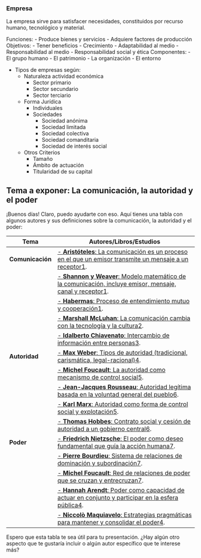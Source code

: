 ### Empresa
La empresa sirve para satisfacer necesidades, constituidos por recurso humano, tecnológico y material.

Funciones:
	- Produce bienes y servicios
	- Adquiere factores de producción
Objetivos:
	- Tener beneficios
	- Crecimiento
	- Adaptabilidad al medio
	- Responsabilidad al medio
	- Responsabilidad social y ética
Componentes:
	- El grupo humano
	- El patrimonio
	- La organización
	- El entorno


- Tipos de empresas según:
	- Naturaleza actividad económica
		- Sector primario
		- Sector secundario
		- Sector terciario
	- Forma Jurídica
		- Individuales
		- Sociedades
			- Sociedad anónima
			- Sociedad limitada
			- Sociedad colectiva
			- Sociedad comanditaria
			- Sociedad de interés social
	- Otros Criterios
		- Tamaño
		- Ámbito de actuación
		- Titularidad de su capital


## **Tema a exponer:** La comunicación, la autoridad y el poder


¡Buenos días! Claro, puedo ayudarte con eso. Aquí tienes una tabla con algunos autores y sus definiciones sobre la comunicación, la autoridad y el poder:

|**Tema**|**Autores/Libros/Estudios**|
|---|---|
|**Comunicación**|[- **Aristóteles**: La comunicación es un proceso en el que un emisor transmite un mensaje a un receptor](https://mdelarosa.es/la-definicion-de-comunicacion-segun-diferentes-autores-y-anos/)[1](https://mdelarosa.es/la-definicion-de-comunicacion-segun-diferentes-autores-y-anos/).|
||[- **Shannon y Weaver**: Modelo matemático de la comunicación, incluye emisor, mensaje, canal y receptor](https://mdelarosa.es/la-definicion-de-comunicacion-segun-diferentes-autores-y-anos/)[1](https://mdelarosa.es/la-definicion-de-comunicacion-segun-diferentes-autores-y-anos/).|
||[- **Habermas**: Proceso de entendimiento mutuo y cooperación](https://mdelarosa.es/la-definicion-de-comunicacion-segun-diferentes-autores-y-anos/)[1](https://mdelarosa.es/la-definicion-de-comunicacion-segun-diferentes-autores-y-anos/).|
||[- **Marshall McLuhan**: La comunicación cambia con la tecnología y la cultura](https://mdelarosa.es/la-definicion-de-comunicacion-segun-diferentes-autores-y-anos/)[2](https://ejemplosverdes.com/comunicacion-segun-autores-significado-ejemplos/).|
||[- **Idalberto Chiavenato**: Intercambio de información entre personas](https://mdelarosa.es/la-definicion-de-comunicacion-segun-diferentes-autores-y-anos/)[3](https://www.lifeder.com/definicion-comunicacion-autores/).|
|**Autoridad**|[- **Max Weber**: Tipos de autoridad (tradicional, carismática, legal-racional)](https://significadosweb.com/concepto-de-poder-segun-autores-que-es-definicion/)[4](https://significadosweb.com/concepto-de-poder-segun-autores-que-es-definicion/).|
||[- **Michel Foucault**: La autoridad como mecanismo de control social](https://ejemplosverdes.com/autoridad-segun-autores-para-que-sirve-ejemplos-autores/)[5](https://ejemplosverdes.com/autoridad-segun-autores-para-que-sirve-ejemplos-autores/).|
||[- **Jean-Jacques Rousseau**: Autoridad legítima basada en la voluntad general del pueblo](https://significadosweb.com/concepto-de-autoridad-segun-autores-que-es-definicion/)[6](https://significadosweb.com/concepto-de-autoridad-segun-autores-que-es-definicion/).|
||[- **Karl Marx**: Autoridad como forma de control social y explotación](https://ejemplosverdes.com/autoridad-segun-autores-para-que-sirve-ejemplos-autores/)[5](https://ejemplosverdes.com/autoridad-segun-autores-para-que-sirve-ejemplos-autores/).|
||[- **Thomas Hobbes**: Contrato social y cesión de autoridad a un gobierno central](https://significadosweb.com/concepto-de-autoridad-segun-autores-que-es-definicion/)[6](https://significadosweb.com/concepto-de-autoridad-segun-autores-que-es-definicion/).|
|**Poder**|[- **Friedrich Nietzsche**: El poder como deseo fundamental que guía la acción humana](https://mdelarosa.es/la-definicion-de-comunicacion-segun-diferentes-autores-y-anos/)[7](https://ejemplosverdes.com/poder-segun-autores-definicion/).|
||[- **Pierre Bourdieu**: Sistema de relaciones de dominación y subordinación](https://ejemplosverdes.com/poder-segun-autores-definicion/)[7](https://ejemplosverdes.com/poder-segun-autores-definicion/).|
||[- **Michel Foucault**: Red de relaciones de poder que se cruzan y entrecruzan](https://ejemplosverdes.com/poder-segun-autores-definicion/)[7](https://ejemplosverdes.com/poder-segun-autores-definicion/).|
||[- **Hannah Arendt**: Poder como capacidad de actuar en conjunto y participar en la esfera pública](https://significadosweb.com/concepto-de-poder-segun-autores-que-es-definicion/)[4](https://significadosweb.com/concepto-de-poder-segun-autores-que-es-definicion/).|
||[- **Niccolò Maquiavelo**: Estrategias pragmáticas para mantener y consolidar el poder](https://significadosweb.com/concepto-de-poder-segun-autores-que-es-definicion/)[4](https://significadosweb.com/concepto-de-poder-segun-autores-que-es-definicion/).|

Espero que esta tabla te sea útil para tu presentación. ¿Hay algún otro aspecto que te gustaría incluir o algún autor específico que te interese más?